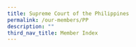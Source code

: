 ```yaml
---
title: Supreme Court of the Philippines
permalink: /our-members/PP
description: ""
third_nav_title: Member Index
---
```




